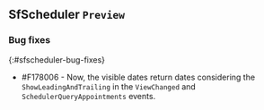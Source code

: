 ## SfScheduler `Preview`

### Bug fixes
{:#sfscheduler-bug-fixes}

* \#F178006 - Now, the visible dates return dates considering the `ShowLeadingAndTrailing` in the `ViewChanged` and `SchedulerQueryAppointments` events. 
